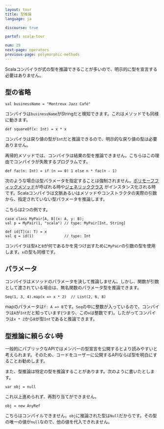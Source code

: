 ```yaml
---
layout: tour
title: 型推論
language: ja

discourse: true

partof: scala-tour

num: 29
next-page: operators
previous-page: polymorphic-methods
---
```


Scalaコンパイラが式の型を推論できることが多いので、明示的に型を宣言する必要はありません。

## 型の省略

```tut
val businessName = "Montreux Jazz Café"
```
コンパイラは`businessName`がStringだと検知できます。これはメソッドでも同様に動きます。

```tut
def squareOf(x: Int) = x * x
```
コンパイラは戻り値の型が`Int`だと推論できるので、明示的な戻り値の型は必要ありません。

再帰的メソッドでは、コンパイラは結果の型を推論できません。こちらはこの理由でコンパイラが失敗するプログラムです。

```tut:fail
def fac(n: Int) = if (n == 0) 1 else n * fac(n - 1)
```

次のような場合は型パラメータを指定することは強制されません。[ポリモーフフィックメソッド](polymorphic-methods.html)が呼ばれる時や[ジェネリッククラス](generic-classes.html) がインスタンス化される時です。Scalaコンパイラは文脈あるいはメソッドやコンストラクタの実際の引数から、指定されていない型パラメータを推論します。

こちらは2つの例です。

```tut
case class MyPair[A, B](x: A, y: B);
val p = MyPair(1, "scala") // type: MyPair[Int, String]

def id[T](x: T) = x
val q = id(1)              // type: Int
```
コンパイラは型`A`と`B`が何であるかを見つけ出すために`MyPair`の引数の型を使用します。`x`の型も同様です。

## パラメータ

コンパイラはメソッドのパラメータを決して推論しません。しかし、関数が引数として渡されている場合は、無名関数のパラメータ型を推論できます。

```tut
Seq(1, 3, 4).map(x => x * 2)  // List(2, 6, 8)
```

mapのパラメータは`f: A => B`です。`Seq`の中に整数が入っているので、コンパイラは`A`が`Int`だと知っています(つまり、この`x`は整数です)。したがってコンパイラは`x * 2`から`B`が型`Int`であると推論できます。

## 型推論に頼ら*ない*時

一般的にパブリックなAPIではメンバーの型宣言を公開するとより読みやすいと考えられます。そのため、コードをユーザーに公開するAPIならば型を明白にすることお勧めします。

また、型推論は特定の型を推論することがあります。次のように書いたとします。

```tut
var obj = null
```

これ以上進められず、再割り当てができません。

```tut:fail
obj = new AnyRef
```

こちらはコンパイルできません。`obj`に推論された型は`Null`だからです。その型の唯一の値が`null`なので、他の値を代入できれません。
